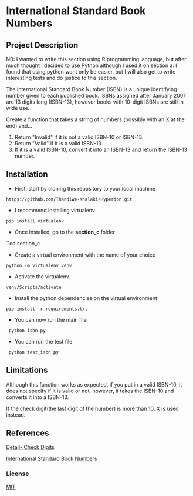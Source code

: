 # International Standard Book Numbers

## Project Description

NB: I wanted to write this section using R programming language, but after much thought I decided to use Python although I used it on section a. I found that using python wont only be easier, but I will also get to write interesting tests and do justice to this section.

The International Standard Book Number (ISBN) is a unique identifying number given to each published book. ISBNs assigned after January 2007 are 13 digits long (ISBN-13), however books with 10-digit ISBNs are still in wide use.

Create a function that takes a string of numbers (possibly with an X at the end) and...

  1. Return "Invalid" if it is not a valid ISBN-10 or ISBN-13.
  2. Return "Valid" if it is a valid ISBN-13.
  3. If it is a valid ISBN-10, convert it into an ISBN-13 and return the ISBN-13 number.

## Installation

- First, start by cloning this repository to your local machine

``
https://github.com/Thandiwe-Khalaki/Hyperion.git
``

- I recommend installing virtualenv

``pip install virtualenv
``

- Once installed, go to the  **section_c** folder 

``cd section_c

- Create a virtual environment with the name of your choice

``python -m virtualenv venv``

- Activate the virtualenv. 

``venv/Scripts/activate``


 - Install the python dependencies on the virtual environment

``pip install -r requirements.txt``

- You can now run the main file 

`` python isbn.py``

- You can run the test file

`` python test_isbn.py``

## Limitations

Although this function works as expected, if you put in a valid ISBN-10, it does not specify if it is valid or not, however, it takes the ISBN-10 and converts it into a ISBN-13.

If the check digit(the last digit of the number) is more than 10, X is used instead.

## References

[Detail- Check Digits](https://eng.libretexts.org/Bookshelves/Electrical_Engineering/Signal_Processing_and_Modeling/Information_and_Entropy_(Penfield)/04%3A_Errors/4.09%3A_Detail-_Check_Digits)

[International Standard Book Numbers](https://edabit.com/challenge/DpFmDxcyesPfPoFMn)

### License

[MIT](https://choosealicense.com/licenses/mit/)